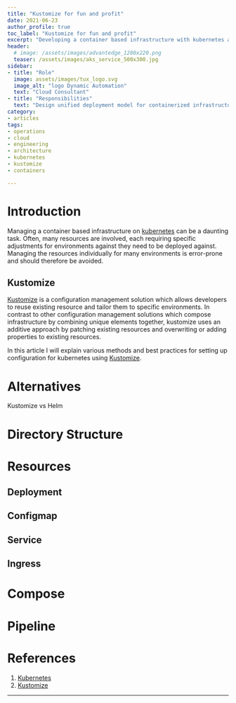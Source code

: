 ```yaml
---
title: "Kustomize for fun and profit"
date: 2021-06-23
author_profile: true
toc_label: "Kustomize for fun and profit"
excerpt: "Developing a container based infrastructure with kubernetes and kustomize."
header:
  # image: /assets/images/advantedge_1280x220.png
  teaser: /assets/images/aks_service_500x300.jpg
sidebar:
- title: "Role"
  image: assets/images/tux_logo.svg
  image_alt: "logo Dynamic Automation"
  text: "Cloud Consultant"
- title: "Responsibilities"
  text: "Design unified deployment model for containerized infrastructure"
category:
- articles
tags:
- operations
- cloud
- engineering
- architecture
- kubernetes
- kustomize
- containers

---
```


# Introduction
Managing a container based infrastructure on [kubernetes][1] can be a daunting task. Often, many resources are involved, each requiring specific adjustments for environments against they need to be deployed against. Managing the resources individually for many environments is error-prone and should therefore be avoided.

## Kustomize
[Kustomize][2] is a configuration management solution which allows developers to reuse existing resource and tailor them to specific environments. In contrast to other configuration management solutions which compose infrastructure by combining unique elements together, kustomize uses an additive approach by patching existing resources and overwriting or adding properties to existing resources.

In this article I will explain various methods and best practices for setting up configuration for kubernetes using [Kustomize][2].

# Alternatives

Kustomize vs Helm

# Directory Structure

# Resources

## Deployment

## Configmap

## Service

## Ingress

# Compose

# Pipeline

# References

1. [Kubernetes][1]
2. [Kustomize][2]

---
[1]: <https://kubernetes.io/>
[2]: <https://kustomize.io/>
